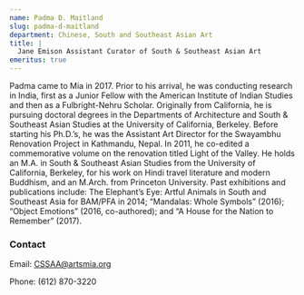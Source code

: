```yaml
---
name: Padma D. Maitland
slug: padma-d-maitland
department: Chinese, South and Southeast Asian Art
title: |
  Jane Emison Assistant Curator of South & Southeast Asian Art
emeritus: true
---
```


Padma came to Mia in 2017. Prior to his arrival, he was conducting research in India, first as a Junior Fellow with the American Institute of Indian Studies and then as a Fulbright-Nehru Scholar. Originally from California, he is pursuing doctoral degrees in the Departments of Architecture and South & Southeast Asian Studies at the University of California, Berkeley. Before starting his Ph.D.’s, he was the Assistant Art Director for the Swayambhu Renovation Project in Kathmandu, Nepal. In 2011, he co-edited a commemorative volume on the renovation titled Light of the Valley. He holds an M.A. in South & Southeast Asian Studies from the University of California, Berkeley, for his work on Hindi travel literature and modern Buddhism, and an M.Arch. from Princeton University. Past exhibitions and publications include: The Elephant’s Eye: Artful Animals in South and Southeast Asia for BAM/PFA in 2014; “Mandalas: Whole Symbols” (2016); “Object Emotions” (2016, co-authored); and “A House for the Nation to Remember” (2017).

### Contact

Email: [CSSAA@artsmia.org](mailto:cssaa@artsmia.org)

Phone: (612) 870-3220
